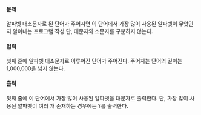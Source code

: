 #### 문제
알파벳 대소문자로 된 단어가 주어지면 이 단어에서 가장 많이 사용된 알파벳이 무엇인지 알아내는 프로그램 작성
단, 대문자와 소문자를 구분하지 않는다.

#### 입력
첫째 줄에 알파벳 대소문자로 이루어진 단어가 주어진다. 
주어지는 단어의 길이는 1,000,000을 넘지 않는다.

#### 출력
첫째 줄에 이 단어에서 가장 많이 사용된 알파벳을 대문자로 출력한다.
단, 가장 많이 사용된 알파벳이 여러 개 존재하는 경우에는 ?를 출력한다.

